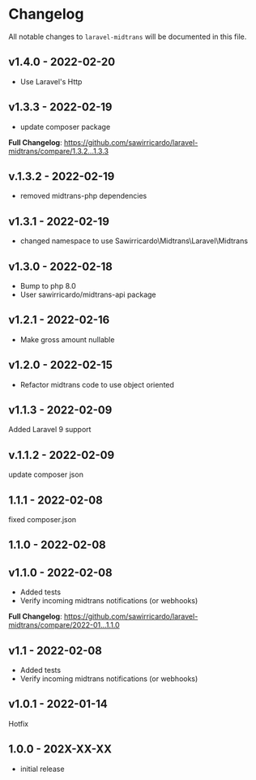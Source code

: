 # Changelog

All notable changes to `laravel-midtrans` will be documented in this file.

## v1.4.0 - 2022-02-20

- Use Laravel's Http

## v1.3.3 - 2022-02-19

- update composer package

**Full Changelog**: https://github.com/sawirricardo/laravel-midtrans/compare/1.3.2...1.3.3

## v.1.3.2 - 2022-02-19

- removed midtrans-php dependencies

## v1.3.1 - 2022-02-19

- changed namespace to use Sawirricardo\Midtrans\Laravel\Midtrans

## v1.3.0 - 2022-02-18

- Bump to php 8.0
- User sawirricardo/midtrans-api package

## v1.2.1 - 2022-02-16

- Make gross amount nullable

## v1.2.0 - 2022-02-15

- Refactor midtrans code to use object oriented

## v1.1.3 - 2022-02-09

Added Laravel 9 support

## v.1.1.2 - 2022-02-09

update composer json

## 1.1.1 - 2022-02-08

fixed composer.json

## 1.1.0 - 2022-02-08

## v1.1.0 - 2022-02-08

- Added tests
- Verify incoming midtrans notifications (or webhooks)

**Full Changelog**: https://github.com/sawirricardo/laravel-midtrans/compare/2022-01...1.1.0

## v1.1 - 2022-02-08

- Added tests
- Verify incoming midtrans notifications (or webhooks)

## v1.0.1 - 2022-01-14

Hotfix

## 1.0.0 - 202X-XX-XX

- initial release
